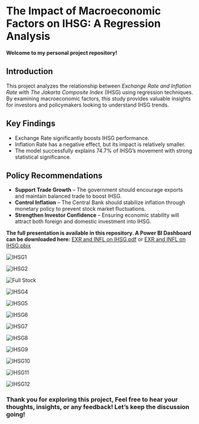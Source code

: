 # The Impact of Macroeconomic Factors on IHSG: A Regression Analysis

**Welcome to my personal project repository!**  

## Introduction  

This project analyzes the relationship between *Exchange Rate and Inflation Rate* with *The Jakarta Composite Index* (IHSG) using regression techniques. By examining macroeconomic factors, this study provides valuable insights for investors and policymakers looking to understand IHSG trends.  

## Key Findings  
- Exchange Rate significantly boosts IHSG performance.  
- Inflation Rate has a negative effect, but its impact is relatively smaller.  
- The model successfully explains 74.7% of IHSG’s movement with strong statistical significance.  

## Policy Recommendations  
-  **Support Trade Growth** – The government should encourage exports and maintain balanced trade to boost IHSG.
-  **Control Inflation** – The Central Bank should stabilize inflation through monetary policy to prevent stock market fluctuations.
-  **Strengthen Investor Confidence** – Ensuring economic stability will attract both foreign and domestic investment into IHSG.

**The full presentation is available in this repository. A Power BI Dashboard can be downloaded here:** [EXR and INFL on IHSG.pdf](https://github.com/user-attachments/files/18759830/EXR.and.INFL.on.IHSG.pdf) or [EXR and INFL on IHSG.pbix](https://github.com/MRamadhanKesaPI/The-Impact-of-Macroeconomic-Factors-on-IHSG/blob/main/EXR%20and%20INFL%20on%20IHSG.pbix)

![IHSG1](https://github.com/user-attachments/assets/06abcd85-069c-4e7e-b8da-8641c6a6d396)

![IHSG2](https://github.com/user-attachments/assets/6eb0aa89-c09d-4190-b555-7fbeee2f565a)

![Full Stock](https://github.com/user-attachments/assets/2d854ccc-1c5f-4a77-8c96-f589eafd814e)

![IHSG4](https://github.com/user-attachments/assets/8384a5b5-fa17-4d59-ba13-ff09fb77609c)

![IHSG5](https://github.com/user-attachments/assets/b59471da-3942-4880-9f89-795074b3b98f)

![IHSG6](https://github.com/user-attachments/assets/e100695a-7de1-4a4f-99a3-86113e03f01c)

![IHSG7](https://github.com/user-attachments/assets/c9584657-d775-4cad-b9d7-34f77cdac446)

![IHSG8](https://github.com/user-attachments/assets/29fd5cb3-33b5-4d45-a685-9dc7ed18004d)

![IHSG9](https://github.com/user-attachments/assets/9a6d486e-b113-4b48-b79b-6953c2f8aa4a)

![IHSG10](https://github.com/user-attachments/assets/5b650045-76fb-43f1-b1ca-e759b9404f95)

![IHSG11](https://github.com/user-attachments/assets/f511cb7e-afd6-47f1-8c0e-d689e9a1e68a)

![IHSG12](https://github.com/user-attachments/assets/68bc3252-c09d-4a49-942d-64be72013eef)

### Thank you for exploring this project, Feel free to hear your thoughts, insights, or any feedback! Let’s keep the discussion going!
